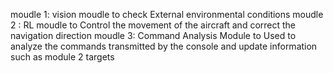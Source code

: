 moudle 1:
	vision moudle to check External environmental conditions
moudle 2 :
	RL moudle to Control the movement of the aircraft and correct the navigation direction
moudle 3: 
	Command Analysis Module to Used to analyze the commands transmitted by the console and update information such as module 2 targets